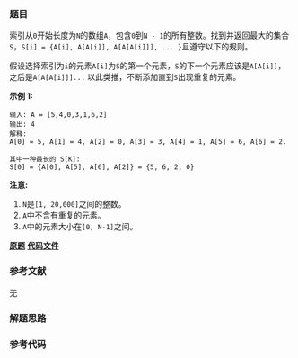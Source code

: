 ### 题目
索引从`0`开始长度为`N`的数组`A`，包含`0`到`N - 1`的所有整数。找到并返回最大的集合`S`，`S[i] = {A[i], A[A[i]],
A[A[A[i]]], ... }`且遵守以下的规则。

假设选择索引为`i`的元素`A[i]`为`S`的第一个元素，`S`的下一个元素应该是`A[A[i]]`，之后是`A[A[A[i]]]...`
以此类推，不断添加直到`S`出现重复的元素。

**示例  1:**

    
    
    输入: A = [5,4,0,3,1,6,2]
    输出: 4
    解释: 
    A[0] = 5, A[1] = 4, A[2] = 0, A[3] = 3, A[4] = 1, A[5] = 6, A[6] = 2.
    
    其中一种最长的 S[K]:
    S[0] = {A[0], A[5], A[6], A[2]} = {5, 6, 2, 0}
    

**注意:**

  1. `N`是`[1, 20,000]`之间的整数。
  2. `A`中不含有重复的元素。
  3. `A`中的元素大小在`[0, N-1]`之间。

 **[原题](https://leetcode-cn.com/problems/array-nesting/)**    **[代码文件]()**


### 参考文献
无

### 解题思路




### 参考代码

```go


```




